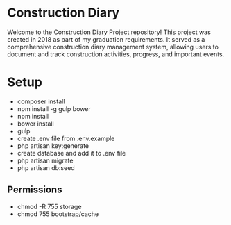 # Construction Diary

Welcome to the Construction Diary Project repository! This project was created in 2018 as part of my graduation requirements. It served as a comprehensive construction diary management system, allowing users to document and track construction activities, progress, and important events.

# Setup

 - composer install
 - npm install -g gulp bower
 - npm install
 - bower install
 - gulp
 - create .env file from .env.example
 - php artisan key:generate
 - create database and add it to .env file
 - php artisan migrate
 - php artisan db:seed

## Permissions

 - chmod -R 755 storage
 - chmod 755 bootstrap/cache
